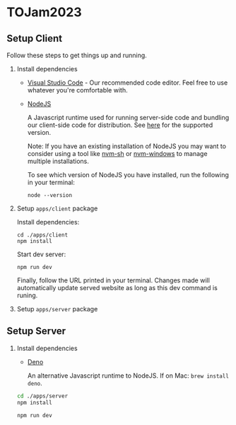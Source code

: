 # TOJam2023

## Setup Client

Follow these steps to get things up and running.

1. Install dependencies

    - [Visual Studio Code](https://code.visualstudio.com/download) - Our recommended code editor. Feel free to use whatever you're comfortable with.

    - [NodeJS](https://nodejs.org/en/download)

        A Javascript runtime used for running server-side code and bundling our client-side code for distribution. See [here](./.nvmrc) for the supported version.

        Note: If you have an existing installation of NodeJS you may want to consider using a tool like [nvm-sh](https://github.com/nvm-sh/nvm) or [nvm-windows](https://github.com/coreybutler/nvm-windows) to manage multiple installations.

        To see which version of NodeJS you have installed, run the following in your terminal:
        ```
        node --version
        ```

1. Setup `apps/client` package

    Install dependencies:
    ```
    cd ./apps/client
    npm install
    ```

    Start dev server:
    ```
    npm run dev
    ```

    Finally, follow the URL printed in your terminal. Changes made will automatically update served website as long as this dev command is runing.

1. Setup `apps/server` package

## Setup Server

1. Install dependencies

    - [Deno](https://deno.com/manual@v1.34.0/getting_started/installation)

        An alternative Javascript runtime to NodeJS. If on Mac: `brew install deno`.
    ```bash
    cd ./apps/server
    npm install
    ```

    ```bash
    npm run dev
    ```
